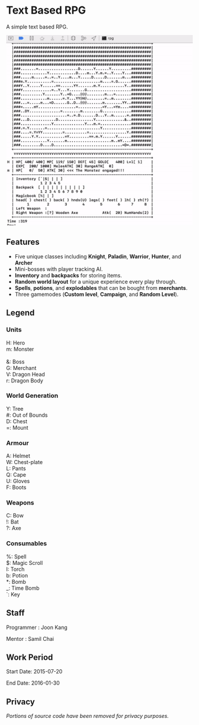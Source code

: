 # Text Based RPG

A simple text based RPG.

<p align="left">
  <img src="./assets/demo.gif" alt="Size Limit CLI" width="600">
</p>

Features
--------

- Five unique classes including **Knight**, **Paladin**, **Warrior**, **Hunter**, and **Archer**
- Mini-bosses with player tracking AI.
- **Inventory** and **backpacks** for storing items.
- **Random world layout** for a unique experience every play through.
- **Spells**, **potions**, and **explodables** that can be bought from **merchants**.
- Three gamemodes (**Custom level**, **Campaign**, and **Random Level**).

	
Legend
------

### Units
H: Hero <br> 
m: Monster <br>  
&: Boss  
G: Merchant  <br>
V: Dragon Head  <br>
r: Dragon Body  <br>

### World Generation
Y: Tree <br>
#: Out of Bounds  <br>
D: Chest <br>
=: Mount  <br>

### Armour

A: Helmet  <br>
W: Chest-plate  <br>
L: Pants  <br>
Q: Cape  <br>
U: Gloves   <br>
F: Boots  <br>

### Weapons

C: Bow  <br>
!: Bat  <br>
?: Axe  <br>

### Consumables
%: Spell  <br>
$: Magic Scroll  <br>
I: Torch  <br>
b: Potion  <br>
*: Bomb  <br>
_: Time Bomb <br>
`: Key  <br>


Staff
-----

Programmer : Joon Kang


Mentor : Samil Chai
 
 
Work Period
-----------

Start Date: 2015-07-20 


End Date: 2016-01-30


Privacy
-------

*Portions of source code have been removed for privacy purposes.*







